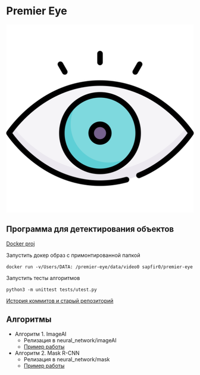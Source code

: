 # Premier Eye
![](./resources/images/eye.svg)

## Программа для детектирования объектов
[Docker proj](https://cloud.docker.com/u/sapfir0/repository/docker/sapfir0/premier-eye)

Запустить докер образ с примонтированной папкой

    docker run -v/Users/DATA: /premier-eye/data/video0 sapfir0/premier-eye

Запустить тесты алгоритмов

    python3 -m unittest tests/utest.py 

[История коммитов и старый репозиторий](https://github.com/Sapfir0/videoscan)

## Алгоритмы

* Алгоритм 1. ImageAI
    * Релизация в neural_network/imageAI
    * [Пример работы](https://yadi.sk/d/DAujE-9RKx2Tmg)
* Алгоритм 2. Mask R-CNN
    * Релизация в neural_network/mask
    * [Пример работы](https://yadi.sk/d/TgdGg0hRAFxS8g)